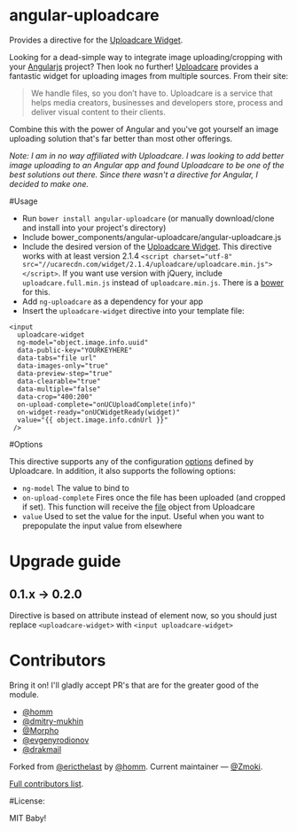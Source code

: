 angular-uploadcare
==================

Provides a directive for the [Uploadcare Widget](https://uploadcare.com/documentation/widget/).

Looking for a dead-simple way to integrate image uploading/cropping with your [Angularjs](http://angularjs.org) project? Then look no further! [Uploadcare](https://uploadcare.com) provides a fantastic widget for uploading images from multiple sources.  From their site:

>We handle files, so you don’t have to.
>Uploadcare is a service that helps media creators,
>businesses and developers store, process
>and deliver visual content to their clients.

Combine this with the power of Angular and you've got yourself an image uploading solution that's far better than most other offerings.

*Note: I am in no way affiliated with Uploadcare. I was looking to add better image uploading to an Angular app and found Uploadcare to be one of the best solutions out there. Since there wasn't a directive for Angular, I decided to make one.*

#Usage

* Run `bower install angular-uploadcare` (or manually download/clone and install into your project's directory)
* Include bower_components/angular-uploadcare/angular-uploadcare.js
* Include the desired version of the [Uploadcare Widget](https://uploadcare.com/documentation/widget/). This directive works with at least version 2.1.4 `<script charset="utf-8" src="//ucarecdn.com/widget/2.1.4/uploadcare/uploadcare.min.js"></script>`. If you want use version with jQuery, include `uploadcare.full.min.js` instead of `uploadcare.min.js`. There is a [bower](https://github.com/uploadcare/uploadcare-bower) for this.
* Add `ng-uploadcare` as a dependency for your app
* Insert the `uploadcare-widget` directive into your template file:
```
<input
  uploadcare-widget
  ng-model="object.image.info.uuid"
  data-public-key="YOURKEYHERE"
  data-tabs="file url"
  data-images-only="true"
  data-preview-step="true"
  data-clearable="true"
  data-multiple="false"
  data-crop="400:200"
  on-upload-complete="onUCUploadComplete(info)"
  on-widget-ready="onUCWidgetReady(widget)"
  value="{{ object.image.info.cdnUrl }}"
 />
 ```

#Options

This directive supports any of the configuration [options](https://uploadcare.com/documentation/widget/#configuration) defined by Uploadcare. In addition, it also supports the following options:

- `ng-model` The value to bind to
- `on-upload-complete` Fires once the file has been uploaded (and cropped if set). This function will receive the [file](https://uploadcare.com/documentation/javascript_api/#file) object from Uploadcare
- `value` Used to set the value for the input. Useful when you want to prepopulate the input value from elsewhere

# Upgrade guide

## 0.1.x -> 0.2.0

Directive is based on attribute instead of element now, so you should just replace `<uploadcare-widget>` with `<input uploadcare-widget>`

# Contributors
Bring it on! I'll gladly accept PR's that are for the greater good of the module.

* [@homm](https://github.com/homm)
* [@dmitry-mukhin](https://github.com/dmitry-mukhin)
* [@Morpho](https://github.com/Morpho)
* [@evgenyrodionov](https://github.com/evgenyrodionov)
* [@drakmail](https://github.com/drakmail)

Forked from [@ericthelast](https://github.com/ericthelast)
by [@homm](https://github.com/homm). Current maintainer — 
[@Zmoki](https://github.com/Zmoki).

[Full contributors list](https://github.com/uploadcare/angular-uploadcare/contributors).

#License:

MIT Baby!

